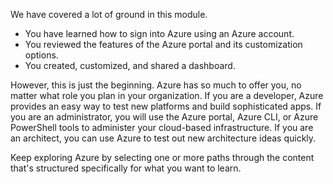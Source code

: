 We have covered a lot of ground in this module. 

- You have learned how to sign into Azure using an Azure account. 
- You reviewed the features of the Azure portal and its customization options. 
- You created, customized, and shared a dashboard.

However, this is just the beginning. Azure has so much to offer you, no matter what role you plan in your organization. If you are a developer, Azure provides an easy way to test new platforms and build sophisticated apps. If you are an administrator, you will use the Azure portal, Azure CLI, or Azure PowerShell tools to administer your cloud-based infrastructure. If you are an architect, you can use Azure to test out new architecture ideas quickly.

Keep exploring Azure by selecting one or more paths through the content that's structured specifically for what you want to learn.